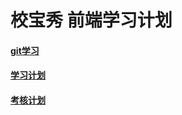 # 校宝秀 前端学习计划
#### [git学习](https://github.com/SnowWinterMaye/xiaobaoshowtest/blob/dev/blogs/git.md)
#### [学习计划](https://github.com/SnowWinterMaye/xiaobaoshowtest/blob/dev/blogs/studyplan.md)
#### [考核计划](https://github.com/SnowWinterMaye/xiaobaoshowtest/blob/dev/blogs/testplan.md)
